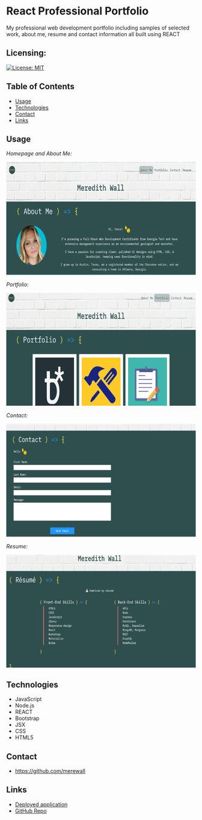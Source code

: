 # React Professional Portfolio

My professional web development portfolio including samples of selected work, about me, resume and contact information all built using REACT

## Licensing:

[![License: MIT](https://img.shields.io/badge/License-MIT-yellow.svg)](https://opensource.org/licenses/MIT)

## Table of Contents

- [Usage](#Usage)
- [Technologies](#Technologies)
- [Contact](#Contact)
- [Links](#Links)

## Usage

_Homepage and About Me:_

<img src="https://github.com/merewall/React-Professional-Portfolio/blob/main/public/assets/images/homepage.PNG" alt="desktop view of meredith wall's portfolio homepage and about me" width="600px" height="300px">

_Portfolio:_

<img src="https://github.com/merewall/React-Professional-Portfolio/blob/main/public/assets/images/portfolio.PNG" alt="desktop view meredith wall's portfolio" width="600px" height="300px">

_Contact:_

<img src="https://github.com/merewall/React-Professional-Portfolio/blob/main/public/assets/images/contact.PNG" alt="desktop view of meredith wall's portfolio contact page" width="600px" height="300px">

_Resume:_

<img src="https://github.com/merewall/React-Professional-Portfolio/blob/main/public/assets/images/resume.PNG" alt="desktop view of meredith wall's portfolio resume page" width="600px" height="300px">

## Technologies

- JavaScript
- Node.js
- REACT
- Bootstrap
- JSX
- CSS
- HTML5

## Contact

- https://github.com/merewall

## Links

- [Deployed application](https://enigmatic-falls-26258.herokuapp.com/#resume)
- [GitHub Repo](https://github.com/merewall/React-Professional-Portfolio)
